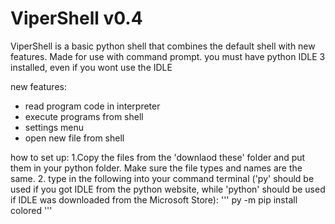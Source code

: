 # ViperShell v0.4

ViperShell is a basic python shell that combines the default shell with new features. Made for use with command prompt. you must have python IDLE 3 installed, even if you wont use the IDLE

new features:
- read program code in interpreter
- execute programs from shell
- settings menu
- open new file from shell

how to set up:
1.Copy the files from the 'downlaod these' folder and put them in your python folder. Make sure the file types and names are the same.
2. type in the following into your command terminal ('py' should be used if you got IDLE from the python website, while 'python' should be used if IDLE was downloaded from the Microsoft Store):
'''
py -m pip install colored
'''
